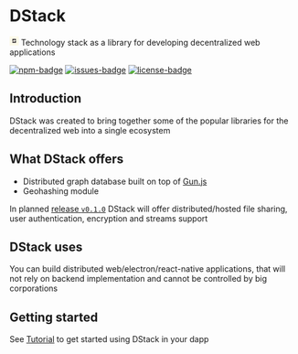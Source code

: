 # DStack

<img width="16" src="./static/img/logo.svg" /> Technology stack as a library for developing decentralized web applications

[![npm-badge]][npm] [![issues-badge]][issues] [![license-badge]][license]

## Introduction

DStack was created to bring together some of the popular libraries for the decentralized web into a single ecosystem

## What DStack offers
- Distributed graph database built on top of [Gun.js](https://gun.eco)
- Geohashing module

In planned [release `v0.1.0`](https://github.com/0x77dev/dstack/milestone/1) DStack will offer distributed/hosted file sharing, user authentication, encryption and streams support

## DStack uses

You can build distributed web/electron/react-native applications, that will not rely on backend implementation and cannot be controlled by big corporations

## Getting started

See [Tutorial](https://dstack.netlify.app/docs/intro) to get started using DStack in your dapp

[license]: https://github.com/0x77dev/dstack/blob/main/LICENSE
[license-badge]: https://img.shields.io/github/license/0x77dev/dstack
[issues]: https://github.com/0x77dev/dstack/issues
[issues-badge]: https://img.shields.io/github/issues/0x77dev/dstack
[npm]: https://www.npmjs.com/package/@dstack-js/lib
[npm-badge]: https://img.shields.io/npm/v/@dstack-js/lib
